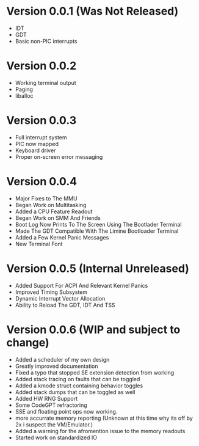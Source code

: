 # Version 0.0.1 (Was Not Released)

- IDT
- GDT
- Basic non-PIC interrupts

# Version 0.0.2

- Working terminal output
- Paging
- liballoc

# Version 0.0.3

- Full interrupt system
- PIC now mapped
- Keyboard driver
- Proper on-screen error messaging

# Version 0.0.4

- Major Fixes to The MMU
- Began Work on Multitasking
- Added a CPU Feature Readout
- Began Work on SMM And Friends
- Boot Log Now Prints To The Screen Using The Bootlader Terminal
- Made The GDT Compatible With The Limine Bootloader Terminal
- Added a Few Kernel Panic Messages
- New Terminal Font

# Version 0.0.5 (Internal Unreleased)

- Added Support For ACPI And Relevant Kernel Panics
- Improved Timing Subsystem
- Dynamic Interrupt Vector Allocation
- Ability to Reload The GDT, IDT And TSS

# Version 0.0.6 (WIP and subject to change)

- Added a scheduler of my own design
- Greatly improved documentation
- Fixed a typo that stopped SE extension detection from working
- Added stack tracing on faults that can be toggled
- Added a kmode struct containing behavior toggles
- Added stack dumps that can be toggled as well
- Added HW RNG Support
- Some CodeGPT refractoring
- SSE and floating point ops now working.
- more accurrate memory reporting (Unknown at this time why its off by 2x i suspect the VM/Emulator.)
- Added a warning for the afromention issue to the memory readouts
- Started work on standardized IO
